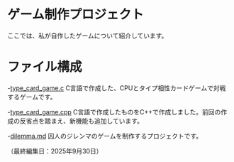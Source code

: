# ゲーム制作プロジェクト
ここでは、私が自作したゲームについて紹介しています。

# ファイル構成
-[type_card_game.c](type_card_game.c)
 C言語で作成した、CPUとタイプ相性カードゲームで対戦するゲームです。

-[type_card_game.cpp](type_card_game.cpp)
C言語で作成したものをC++で作成しました。前回の作成の反省点を踏まえ、新機能も追加しています。

-[dilemma.md](dilemma.md/) 
囚人のジレンマのゲームを制作するプロジェクトです。

（最終編集日：2025年9月30日）
